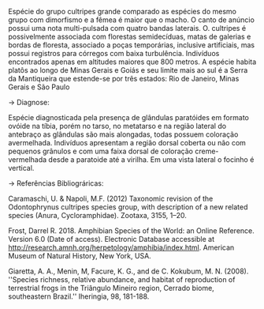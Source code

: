 ﻿Espécie do grupo cultripes grande comparado as espécies do mesmo grupo com dimorfismo e a fêmea é maior que o macho.  O canto de anúncio possui uma nota multi-pulsada com quatro bandas laterais. O. cultripes é possivelmente associada com florestas semidecíduas, matas de galerias e bordas de floresta, associado a poças temporárias, inclusive artificiais, mas possui registros para córregos com baixa turbulência.
Indivíduos encontrados apenas em altitudes maiores que 800 metros. A espécie habita platôs ao longo de Minas Gerais e Goiás e seu limite mais ao sul é a Serra da Mantiqueira que estende-se por três estados: Rio de Janeiro, Minas Gerais e São Paulo 


-> Diagnose:


Espécie diagnosticada pela presença de glândulas paratóides em formato ovóide na tíbia, porém no tarso, no metatarso e na região lateral do antebraço as glândulas são mais alongadas, todas possuem coloração avermelhada. Indivíduos apresentam a região dorsal coberta ou não com pequenos grânulos e com uma faixa dorsal de coloração creme-vermelhada desde a paratoide até a virilha. Em uma vista lateral o focinho é vertical.  






-> Referências Bibliográricas:


Caramaschi, U. & Napoli, M.F. (2012) Taxonomic revision of the Odontophrynus cultripes species group, with description of a new related species (Anura, Cycloramphidae). Zootaxa, 3155, 1–20.


Frost, Darrel R. 2018. Amphibian Species of the World: an Online Reference. Version 6.0 (Date of access). Electronic Database accessible at http://research.amnh.org/herpetology/amphibia/index.html. American Museum of Natural History, New York, USA.


Giaretta, A. A., Menin, M, Facure, K. G., and de C. Kokubum, M. N. (2008). ''Species richness, relative abundance, and habitat of reproduction of terrestrial frogs in the Triângulo Mineiro region, Cerrado biome, southeastern Brazil.'' Iheringia, 98, 181-188.